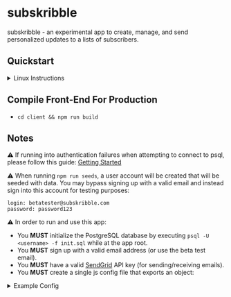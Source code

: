 # subskribble
subskribble - an experimental app to create, manage, and send personalized updates to a lists of subscribers.

## Quickstart
<details>
<summary>Linux Instructions</summary>
```
1. Install NodeJS
    a.) `curl -sL https://deb.nodesource.com/setup_8.x | sudo -E bash -`
    b.) `sudo apt-get update && install -y nodejs`

2. Install and Configure PostgreSQL
    a.) `sudo apt-get install postgresql postgresql-contrib`
    b.) `sudo -u postgres psql` (logs into PostgreSQL shell with default user "postgres")
    c.) `\password postgres` (will ask to set a password for "postgres"; after pressing enter, it'll prompt for the password)
    d.) `\q` (exits postgresSQL shell)

3. Create a Custom PostgreSQL User (optional)
    a.) `psql -U postgres` (logs into PostgreSQL as "postgres")
    b.) `CREATE ROLE <username> WITH LOGIN PASSWORD '<password>';` (creates a new user with a password)
    c.) `ALTER ROLE <username> CREATEDB;` (gives user limited ability to create DBs or `GRANT ALL PRIVILEDGES ON DATABASE <dbname> TO <username>;`)
    d.) `\du` (shows active DB maintainers)
    e.) `\q` (exits postgresSQL shell)

4. Starting PostgreSQL on Boot (optional)
    a.) `sudo systemctl enable postgresql`

5. Install App Dependencies
    a.) `npm i && cd client && npm i`

6. Seed DB and Run Node Server
    a.) `psql -U <username> -f initDB.sql` (only required to initially create a DB, otherwise `npm run seeds`)
    b.) `npm run dev`
```
</details>

<details>
<summary>MacOS Instructions</summary>
<ul style="list-style-type:circle">
  <li>Install Brew</li>
    <ul>
      <li>type `/usr/bin/ruby -e "$(curl -fsSL https://raw.githubusercontent.com/Homebrew/install/master/install)"`</li>
    </ul>
  </ul>
</ul>
    
2. Install NodeJS and PostgreSQL
    a.) `brew update`
    b.) `brew install node`
    c.) `brew install postgresql`

3. Configure PostgreSQL
    a.) `sudo -u postgres psql` (logs into PostgreSQL shell with default user "postgres")
    b.) `\password postgres` (will ask to set a password for "postgres"; after pressing enter, it'll prompt for the password)
    c.) `\q` (exits PostgreSQL shell)

4. Create a Custom postgreSQL User (optional)
    a.) `psql -U postgres` (logs into postgreSQL as "postgres")
    b.) `CREATE ROLE <username> WITH LOGIN PASSWORD '<password>';` (creates a new user with a password)
    c.) `ALTER ROLE <username> CREATEDB;` (gives user limited ability to create DBs or `GRANT ALL PRIVILEDGES ON DATABASE <dbname> TO <username>;`)
    d.) `\du` (shows active DB maintainers)
    e.) `\q` (exits PostgreSQL shell)

5. Starting PostgreSQL on Boot (optional)
    a.) `brew services start postgresql`

6. Install App Dependencies
    a.) `npm i && cd client && npm i`

7. Seed DB and Run Node Server
    a.) `psql -U <username> -f initDB.sql` (required to initially create a DB, otherwise `npm run seeds` afterward)
    b.) `npm run dev`
```
</details>

## Compile Front-End For Production

- `cd client && npm run build`

## Notes
⚠️ If running into authentication failures when attempting to connect to psql, please follow this guide: <a href="https://connect.boundlessgeo.com/docs/suite/4.8/dataadmin/pgGettingStarted/firstconnect.html">Getting Started</a>

⚠️ When running `npm run seeds`, a user account will be created that will be seeded with data. You may bypass signing up with a valid email and instead sign into this account for testing purposes:
```
login: betatester@subskribble.com
password: password123
```

⚠️ In order to run and use this app:
- You **MUST** initialize the PostgreSQL database by executing `psql -U <username> -f init.sql` while at the app root.
- You **MUST** sign up with a valid email address (or use the beta test email).
- You **MUST** have a valid <a href="https://sendgrid.com/">SendGrid</a> API key (for sending/receiving emails).
- You **MUST** create a single js config file that exports an object:
<details>
<summary>Example Config</summary>
```javascript
module.exports = {
  "development": {
    apiURL: "http://localhost:3000/",
    cookieKey: "<unique_cookie_key>",
    database: "<postgres_db_name>",
    dbport: <postgres_db_port>,
    dbpassword: "<postgres_db_password>",
    dbowner: "<postgres_db_owner>",
    host: "localhost",
    port: 5000,
    sendgridAPIKey: "<sendgrid_api_key>",
    url: "http://localhost:5000/",
  },
  "production": {
    apiURL: "<host>",
    cookieKey: "<unique_cookie_key>",
    database: "<postgres_db_name>",
    dbport: <postgres_db_port>,
    dbpassword: "<postgres_db_password>",
    dbowner: "<postgres_db_owner>",
    host: "localhost",
    port: 5000,
    sendgridAPIKey: "<sendgrid_api_key>",
    url: "http://localhost:5000/",
  },
  "staging": {
    apiURL: "<host>",
    cookieKey: "<unique_cookie_key>",
    database: "<postgres_db_name>",
    dbport: <postgres_db_port>,
    dbpassword: "<postgres_db_password>",
    dbowner: "<postgres_db_owner>",
    host: "localhost",
    port: 5000,
    sendgridAPIKey: "<sendgrid_api_key>",
    url: "http://localhost:5000/",
  },
  "testing": {
    apiURL: "<host>",
    cookieKey: "<unique_cookie_key>",
    database: "<postgres_db_name>",
    dbport: <postgres_db_port>,
    dbpassword: "<postgres_db_password>",
    dbowner: "<postgres_db_owner>",
    host: "localhost",
    port: 5000,
    sendgridAPIKey: "<sendgrid_api_key>",
    url: "http://localhost:5000/",
  }
}
```
</details>
